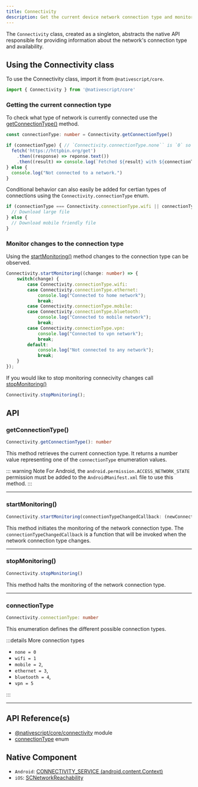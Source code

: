 ```yaml
---
title: Connectivity
description: Get the current device network connection type and monitor changes in the connection type.
---
```


The `Connectivity` class, created as a singleton, abstracts the native API responsible for providing information about the network's connection type and availability.


## Using the Connectivity class

To use the Connectivity class, import it from `@nativescript/core`.

```ts
import { Connectivity } from '@nativescript/core'
```

### Getting the current connection type

To check what type of network is currently connected use the [getConnectionType()](#getConnectionType) method.

```ts
const connectionType: number = Connectivity.getConnectionType()

if (connectionType) { // `Connectivity.connectionType.none`` is `0` so truthiness can be used to determine if the device is connected to any type of network
  fetch('https://httpbin.org/get')
    .then((response) => reponse.text())
    .then((result) => console.log(`Fetched ${result} with ${connectionType}`));
} else {
  console.log("Not connected to a network.")
}
```

Conditional behavior can also easily be added for certian types of connections using the `Connectivity.connectionType` enum.

```ts
if (connectionType === Connectivity.connectionType.wifi || connectionType === Connectivity.connectionType.ethernet) {
  // Download large file
} else {
  // Download mobile friendly file
}
```

### Monitor changes to the connection type

Using the [startMonitoring()](#startMonitoring) method changes to the connection type can be observed.

```ts
Connectivity.startMonitoring((change: number) => {
    switch(change) {
        case Connectivity.connectionType.wifi:
        case Connectivity.connectionType.ethernet:
            console.log("Connected to home network");
            break;
        case Connectivity.connectionType.mobile:
        case Connectivity.connectionType.bluetooth:
            console.log("Connected to mobile network");
            break;
        case Connectivity.connectionType.vpn:
            console.log("Connected to vpn network");
            break;
        default:
            console.log("Not connected to any network");
            break;
    }
});
```

If you would like to stop monitoring connecivity changes call [stopMonitoring()](#stopMonitoring)

```ts
Connectivity.stopMonitoring();
```

## API

### getConnectionType()

```ts
Connectivity.getConnectionType(): number
```

This method retrieves the current connection type. It returns a number value representing one of the `connectionType` enumeration values.

::: warning Note
For Android, the `android.permission.ACCESS_NETWORK_STATE` permission must be added to the `AndroidManifest.xml` file to use this method.
:::

---

### startMonitoring()

```ts
Connectivity.startMonitoring(connectionTypeChangedCallback: (newConnectionType: number) => void): void
```

This method initiates the monitoring of the network connection type.
The `connectionTypeChangedCallback` is a function that will be invoked when the network connection type changes.

---

### stopMonitoring()

```ts
Connectivity.stopMonitoring()
```

This method halts the monitoring of the network connection type.

---

### connectionType

```ts
Connectivity.connectionType: number
```

This enumeration defines the different possible connection types.

:::details More connection types

- `none = 0`
- `wifi = 1`
- `mobile = 2`,
- `ethernet = 3`,
- `bluetooth = 4`,
- `vpn = 5`

:::

---

## API Reference(s)
- [@nativescript/core/connectivity](https://docs.nativescript.org/api-reference/modules.html#connectivity) module
- [connectionType](https://docs.nativescript.org/api-reference/modules.html#connectivity) enum  

## Native Component
- `Android`: [CONNECTIVITY_SERVICE (android.content.Context)](https://developer.android.com/reference/android/content/Context)
- `iOS`: [SCNetworkReachability](https://developer.apple.com/documentation/systemconfiguration/scnetworkreachability-g7d)
